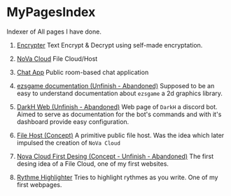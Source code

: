 # MyPagesIndex
Indexer of All pages I have done.

1. [Encrypter](https://encrypter.ezsnova.repl.co/)  Text Encrypt & Decrypt using self-made encryptation.

2. [NoVa Cloud](https://novacloud.hendrick-nova.repl.co/) File Cloud/Host

3. [Chat App](https://ezsnova.github.io/nova-chat-app/) Public room-based chat application

4. [ezsgame documentation (Unfinish - Abandoned)](https://ezsgame-doc.ezsnova.repl.co) Supposed to be an easy to understand documentation about `ezsgame` a 2d graphics library.

5. [DarkH Web (Unfinish - Abandoned)](https://darkh-web.soulzgamer.repl.co/) Web page of `DarkH` a discord bot. Aimed to serve as documentation for the bot's commands and with it's dashboard provide easy configuration.

6. [File Host (Concept)](https://FileHost.hendrick-nova.repl.co) A primitive public file host. Was the idea which later impulsed the creation of `NoVa Cloud`

7. [Nova Cloud First Desing (Concept - Unfinish - Abandoned)](https://ezsnova.github.io/NovaCloud-old-desing/) The first desing idea of a File Cloud, one of my first websites. 

8. [Rythme Highlighter](https://ezsnova.github.io/RythmeHighlight/) Tries to highlight rythmes as you write. One of my first webpages.
